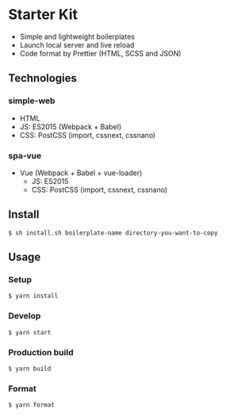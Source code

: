 # Starter Kit

* Simple and lightweight boilerplates
* Launch local server and live reload
* Code format by Prettier (HTML, SCSS and JSON)

## Technologies

### simple-web

* HTML
* JS: ES2015 (Webpack + Babel)
* CSS: PostCSS (import, cssnext, cssnano)

### spa-vue

* Vue (Webpack + Babel + vue-loader)
  * JS: ES2015
  * CSS: PostCSS (import, cssnext, cssnano)

## Install

```
$ sh install.sh boilerplate-name directory-you-want-to-copy
```

## Usage

### Setup

```
$ yarn install
```

### Develop

```
$ yarn start
```

### Production build

```
$ yarn build
```

### Format

```
$ yarn format
```
